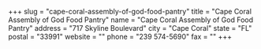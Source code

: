 +++
slug = "cape-coral-assembly-of-god-food-pantry"
title = "Cape Coral Assembly of God Food Pantry"
name = "Cape Coral Assembly of God Food Pantry"
address = "717 Skyline Boulevard"
city = "Cape Coral"
state = "FL"
postal = "33991"
website = ""
phone = "239 574-5690"
fax = ""
+++
